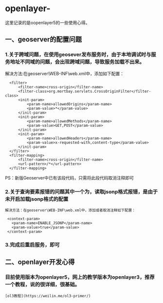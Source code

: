 # openlayer-
这里记录的是oopenlayer5的一些使用心得。
## 一、geoserver的配置问题
### 1.关于跨域问题，在使用geosever发布服务时，由于本地调试时与服务地址不同域的问题，会出现跨域问题，导致服务加载不出来。
  解决方法:在geoserver\WEB-INF\web.xml中，添加如下配置：
  ```
    <filter>
        <filter-name>cross-origin</filter-name>
        <filter-class>org.mortbay.servlets.CrossOriginFilter</filter-class>
        <init-param>
            <param-name>allowedOrigins</param-name>
            <param-value>*</param-value>
        </init-param>
        <init-param>
            <param-name>allowedMethods</param-name>
            <param-value>GET,POST</param-value>
        </init-param>
        <init-param>
            <param-name>allowedHeaders</param-name>
            <param-value>x-requested-with,content-type</param-value>
        </init-param>
    </filter>
    <filter-mapping>
        <filter-name>cross-origin</filter-name>
        <url-pattern>/*</url-pattern>
    </filter-mapping>
   ```
  PS：新版Geoserver中已有该段代码，只需将此段代码取消注释即可
  
### 2.关于查询要素报错的问题其中一个为，读取jsonp格式报错，是由于未开启加载jsonp格式的配置
    解决方法：在geoserver\WEB-INF\web.xml中，添加或者取消注释如下配置：
  ```
   <context-param>
     <param-name>ENABLE_JSONP</param-name>
     <param-value>true</param-value>
   </context-param>
  ```
### 3.完成后重启服务，即可
## 二、openlayer开发心得
### 目前使用版本为openlayer5，网上的教学版本为openlayer3，推荐一个教程，说的很详细，很基础。
    [ol3教程](https://weilin.me/ol3-primer/)
 
